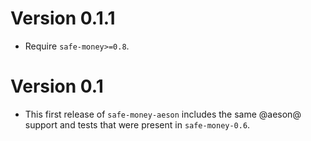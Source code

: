 # Version 0.1.1

* Require `safe-money>=0.8`.


# Version 0.1

* This first release of `safe-money-aeson` includes the same @aeson@ support
  and tests that were present in `safe-money-0.6`.
